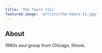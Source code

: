```yaml
---
title: 'The Tears (11)'
featured_image: 'artists/the-tears-11.jpg'
---
```


## About

1960s soul group from Chicago, Illinois.
